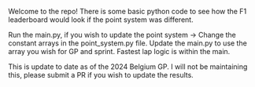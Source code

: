 Welcome to the repo! 
There is some basic python code to see how the F1 leaderboard would look if the point system was different.

Run the main.py, if you wish to update the point system -> Change the constant arrays in the point_system.py file.
Update the main.py to use the array you wish for GP and sprint.
Fastest lap logic is within the main.

This is update to date as of the 2024 Belgium GP. I will not be maintaining this, please submit a PR if you wish to update the results.
